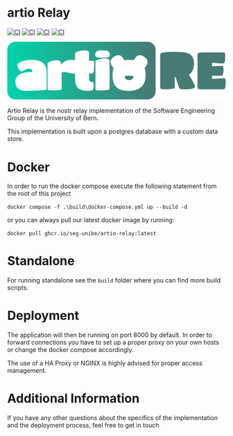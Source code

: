 # artio Relay
[![CI](https://github.com/SEG-UNIBE/artio-relay/actions/workflows/docker_build.yml/badge.svg)](https://github.com/SEG-UNIBE/artio-relay/actions/workflows/docker_build.yml)
[![CI](https://github.com/SEG-UNIBE/artio-relay/actions/workflows/docker_build_publish_development.yml/badge.svg)](https://github.com/SEG-UNIBE/artio-relay/actions/workflows/docker_build_publish_development.yml)
[![CI](https://github.com/SEG-UNIBE/artio-relay/actions/workflows/docker_build_publish_main.yml/badge.svg)](https://github.com/SEG-UNIBE/artio-relay/actions/workflows/docker_build_publish_main.yml)
[![CI](https://github.com/SEG-UNIBE/artio-relay/actions/workflows/go_test.yml/badge.svg)](https://github.com/SEG-UNIBE/artio-relay/actions/workflows/go_test.yml)

![artio-relay](./identity/logo_relay.svg)

Artio Relay is the nostr relay implementation of the Software Engineering Group of the University of Bern. 

This implementation is built upon a postgres database with a custom data store. 

# Docker
In order to run the docker compose execute the following statement from the root of this project
```docker
docker compose -f .\build\docker-compose.yml up --build -d
```

or you can always pull our latest docker image by running:
```shell
docker pull ghcr.io/seg-unibe/artio-relay:latest
```

# Standalone
For running standalone see the ```build``` folder where you can find more build scripts. 

# Deployment

The application will then be running on port 8000 by default. 
In order to forward connections you have to set up a proper proxy on your own hosts or change the docker compose accordingly. 

The use of a HA Proxy or NGINX is highly advised for proper access management. 


# Additional Information
If you have any other questions about the specifics of the implementation and the deployment process, feel free to get in touch